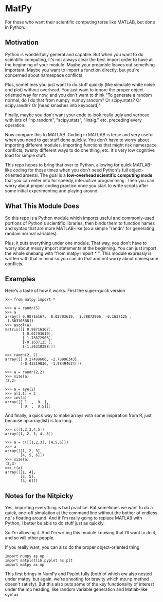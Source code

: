 MatPy
======

For those who want their scientific computing terse like MATLAB, but done in Python.

## Motivation
Python is wonderfully general and capable. But when you want to do scientific computing, it's not always clear the best import order to have at the beginning of your module. Maybe your preamble leaves out something important. Maybe you want to import a function directly, but you're concerned about namespace conflicts.  

Plus, sometimes you just want to do stuff quickly (like simulate white noise and plot) without overhead.  You just want to ignore the proper object-oriented way for now, and you don't want to think "To generate a random normal, do I do that from numpy, numpy.random? Or scipy.stats? Or scipy.randn? Or [head smashes into keyboard]"

Finally, maybe you don't want your code to look really ugly and verbose with lots of "np.random", "scipy.stats", "linalg." etc. preceding every operation.

Now compare this to MATLAB. Coding in MATLAB is terse and very useful when you need to get stuff done quickly. You don't have to worry about importing different modules, importing functions that might risk namespace conflicts, twenty different ways to do one thing, etc. It's very low cognitive load for simple stuff. 

This repo hopes to bring that over to Python, allowing for quick MATLAB-like coding for those times when you don't need  Python's full object-oriented arsenal. The goal is a __low-overhead scientific computing mode__ that you can enter into for speedy, interactive programming. Then you can worry about proper coding practice once you start to write scripts after some initial experimenting and playing around.

## What This Module Does

So this repo is a Python module which imports useful and commonly-used portions of Python's scientific libraries, then binds them to function names and syntax that are more MATLAB-like (so a simple "randn" for generating random normal variables). 

Plus, it puts everything under one module.  That way, you don't have to worry about messy import statements at the beginning. You can just import the whole shebang with "from matpy import \* ". This module expressly is written with that in mind so you can do that and not worry about namespace conflicts.

## Examples

Here's a taste of how it works. First the super-quick version

    >>> from matpy import *

    >>> a = randn(5)
    >>> a
    array([ 0.98716167,  0.02703619,  1.78872906, -0.1637125 , -1.30310388])
    >>> ascol(a)
    matrix([[ 0.98716167],
            [ 0.02703619],
            [ 1.78872906],
            [-0.1637125 ],
            [-1.30310388]])

    >>> randn(2, 2)
    array([[ 0.27499606, -2.78996343],
           [-0.43519836, -1.98494624]])

    >>> a = randn(2,2)
    >>> size(a)
    (2,2)

    >>> a = eye(2)
    >>> a[1,1] = 2
    >>> inv(a)
    array([[ 1. ,  0. ],
           [ 0. ,  0.5]])



And finally, a quick way to make arrays with some inspiration from R, just because np.array(list) is too long:
    
    >>> c([1,2,3,4,5])
    array([1, 2, 3, 4, 5])

    >>> a = c([[1,2,3], [4,5,6]])
    >>> a
    array([[1, 2, 3],
           [4, 5, 6]])
    >>> size(a)
    (2,3)
    >>> t(a)
    array([[1, 4],
           [2, 5],
           [3, 6]])


    


## Notes for the Nitpicky

Yes, importing everything is bad practice. But sometimes we want to do a quick, one-off simulation at the command line without the bother of endless np.'s floating around. And if I'm really going to replace MATLAB with Python, I better be able to do stuff just as quickly.

So I'm allowing it. And I'm writing this module knowing that I'll want to do it, and so will other people. 

If you really want, you can also do the proper object-oriented thing,

    import numpy as np
    import matplotlib.pyplot as plt
    import matpy as mp

This first brings in NumPy and Pyplot fully (both of which _are_ also nested under matpy, but again, we're shooting for brevity which mp.np.method doesn't satisfy). But this also puts some of the key functionality of interest under the mp heading, like random variable generation and Matlab-like syntax.



